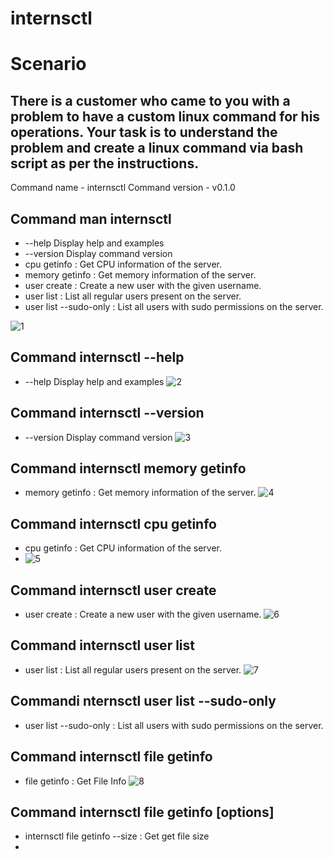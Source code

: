 # internsctl
# Scenario
## There is a customer who came to you with a problem to have a custom linux command for his operations. Your task is to understand the problem and create a linux command via bash script as per the instructions.
Command name - internsctl
Command version - v0.1.0

## Command man internsctl

-  --help     Display help and examples
- --version  Display command version
-  cpu getinfo            : Get CPU information of the server.
-  memory getinfo         : Get memory information of the server.
-  user create <username> : Create a new user with the given username.
-  user list              : List all regular users present on the server.
-  user list --sudo-only  : List all users with sudo permissions on the server.
    
![1](https://github.com/saindhyan/internsctl/assets/87525527/b2f961fa-5262-4ea5-84a5-0b0d67752df5)

## Command internsctl --help

-  --help     Display help and examples
![2](https://github.com/saindhyan/internsctl/assets/87525527/b2f961fa-5262-4ea5-84a5-0b0d67752df5)



## Command internsctl --version
- --version  Display command version
  ![3](https://github.com/saindhyan/internsctl/assets/87525527/3704280f-8eee-451b-a687-d3bdb4768dc4)

## Command internsctl memory getinfo
-  memory getinfo         : Get memory information of the server.
  ![4](https://github.com/saindhyan/internsctl/assets/87525527/2aaa9fc3-e0c5-43bb-a407-2f91fd5a736d)


## Command  internsctl cpu getinfo

-  cpu getinfo            : Get CPU information of the server.
-  ![5](https://github.com/saindhyan/internsctl/assets/87525527/bf861821-2532-4fd4-92b0-32c0137b5462)

## Command internsctl user create <username>

-  user create <username> : Create a new user with the given username.
![6](https://github.com/saindhyan/internsctl/assets/87525527/0de0d73f-c4ea-4d91-ba25-1ea046acbb13)
## Command internsctl user list

-  user list              : List all regular users present on the server.
  ![7](https://github.com/saindhyan/internsctl/assets/87525527/4ab5badb-effb-4928-ba45-08037aa8c544)

## Commandi nternsctl user list --sudo-only

-  user list --sudo-only  : List all users with sudo permissions on the server.


## Command internsctl file getinfo <file-name>

-  file getinfo <file-name>            : Get File Info
  ![8](https://github.com/saindhyan/internsctl/assets/87525527/a565f8af-c8a8-4280-9449-a072f33ea400)

## Command internsctl file getinfo [options] <file-name>

-  internsctl file getinfo --size <file-name>          : Get get file size
-  

